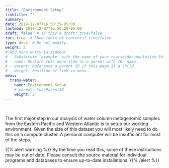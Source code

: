```yaml
---
title: "Environment Setup"
linktitle: ""
summary:
date: 2019-12-07T16:50:29-05:00
lastmod: 2019-12-07T16:50:29-05:00
draft: false  # Is this a draft? true/false
toc: true  # Show table of contents? true/false
type: docs  # Do not modify.
weight: 2
# Add menu entry to sidebar.
# - Substitute `example` with the name of your course/documentation folder.
# - name: Declare this menu item as a parent with ID `name`.
# - parent: Reference a parent ID if this page is a child.
# - weight: Position of link in menu.
menu:
  trans-water:
    name: Environment Setup
    # parent: YourParentID
    weight: 2
---
```


<br/>

The first major step in our analysis of water column metagenomic samples from the Eastern Pacific and Western Atlantic is to setup our working environment. Given the size of this dataset you will most likely need to do this on a compute cluster. A personal computer will be insufficiant for most of the steps.


{{% alert warning %}}
By the time you read this, some of these instructions may be out of date. Please consult the source material for  individual programs and databases to ensure up-to-date installations.
{{% /alert %}}
